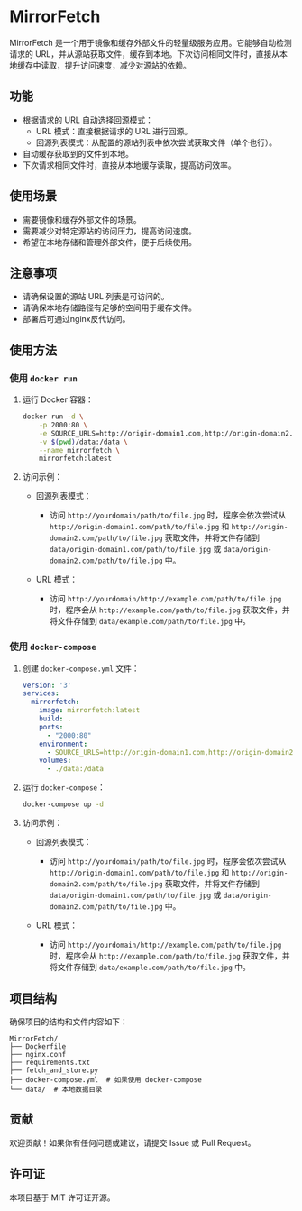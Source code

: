 # MirrorFetch

MirrorFetch 是一个用于镜像和缓存外部文件的轻量级服务应用。它能够自动检测请求的 URL，并从源站获取文件，缓存到本地。下次访问相同文件时，直接从本地缓存中读取，提升访问速度，减少对源站的依赖。

## 功能

- 根据请求的 URL 自动选择回源模式：
  - URL 模式：直接根据请求的 URL 进行回源。
  - 回源列表模式：从配置的源站列表中依次尝试获取文件（单个也行）。
- 自动缓存获取到的文件到本地。
- 下次请求相同文件时，直接从本地缓存读取，提高访问效率。

## 使用场景

- 需要镜像和缓存外部文件的场景。
- 需要减少对特定源站的访问压力，提高访问速度。
- 希望在本地存储和管理外部文件，便于后续使用。

## 注意事项

- 请确保设置的源站 URL 列表是可访问的。
- 请确保本地存储路径有足够的空间用于缓存文件。
- 部署后可通过nginx反代访问。

## 使用方法

### 使用 `docker run`

1. 运行 Docker 容器：

    ```sh
    docker run -d \
        -p 2000:80 \
        -e SOURCE_URLS=http://origin-domain1.com,http://origin-domain2.com \
        -v $(pwd)/data:/data \
        --name mirrorfetch \
        mirrorfetch:latest
    ```

2. 访问示例：

    - 回源列表模式：
      - 访问 `http://yourdomain/path/to/file.jpg` 时，程序会依次尝试从 `http://origin-domain1.com/path/to/file.jpg` 和 `http://origin-domain2.com/path/to/file.jpg` 获取文件，并将文件存储到 `data/origin-domain1.com/path/to/file.jpg` 或 `data/origin-domain2.com/path/to/file.jpg` 中。
    
    - URL 模式：
      - 访问 `http://yourdomain/http://example.com/path/to/file.jpg` 时，程序会从 `http://example.com/path/to/file.jpg` 获取文件，并将文件存储到 `data/example.com/path/to/file.jpg` 中。

### 使用 `docker-compose`

1. 创建 `docker-compose.yml` 文件：

    ```yaml
    version: '3'
    services:
      mirrorfetch:
        image: mirrorfetch:latest
        build: .
        ports:
          - "2000:80"
        environment:
          - SOURCE_URLS=http://origin-domain1.com,http://origin-domain2.com
        volumes:
          - ./data:/data
    ```

2. 运行 `docker-compose`：

    ```sh
    docker-compose up -d
    ```

3. 访问示例：

    - 回源列表模式：
      - 访问 `http://yourdomain/path/to/file.jpg` 时，程序会依次尝试从 `http://origin-domain1.com/path/to/file.jpg` 和 `http://origin-domain2.com/path/to/file.jpg` 获取文件，并将文件存储到 `data/origin-domain1.com/path/to/file.jpg` 或 `data/origin-domain2.com/path/to/file.jpg` 中。
    
    - URL 模式：
      - 访问 `http://yourdomain/http://example.com/path/to/file.jpg` 时，程序会从 `http://example.com/path/to/file.jpg` 获取文件，并将文件存储到 `data/example.com/path/to/file.jpg` 中。

## 项目结构

确保项目的结构和文件内容如下：

```
MirrorFetch/
├── Dockerfile
├── nginx.conf
├── requirements.txt
├── fetch_and_store.py
├── docker-compose.yml  # 如果使用 docker-compose
└── data/  # 本地数据目录
```

## 贡献

欢迎贡献！如果你有任何问题或建议，请提交 Issue 或 Pull Request。

## 许可证

本项目基于 MIT 许可证开源。